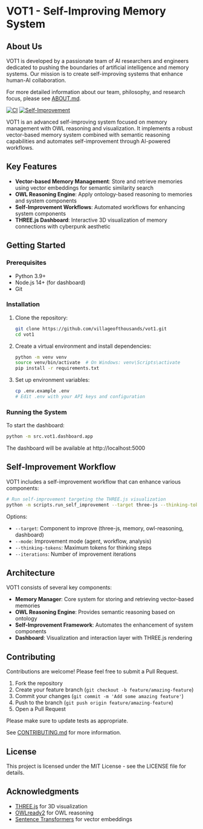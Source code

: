 # VOT1 - Self-Improving Memory System


## About Us

VOT1 is developed by a passionate team of AI researchers and engineers dedicated to pushing the boundaries of artificial intelligence and memory systems. Our mission is to create self-improving systems that enhance human-AI collaboration.

For more detailed information about our team, philosophy, and research focus, please see [ABOUT.md](ABOUT.md).


[![CI](https://github.com/villageofthousands/vot1/actions/workflows/ci.yml/badge.svg)](https://github.com/villageofthousands/vot1/actions/workflows/ci.yml)
[![Self-Improvement](https://github.com/villageofthousands/vot1/actions/workflows/self-improvement.yml/badge.svg)](https://github.com/villageofthousands/vot1/actions/workflows/self-improvement.yml)

VOT1 is an advanced self-improving system focused on memory management with OWL reasoning and visualization. It implements a robust vector-based memory system combined with semantic reasoning capabilities and automates self-improvement through AI-powered workflows.

## Key Features

- **Vector-based Memory Management**: Store and retrieve memories using vector embeddings for semantic similarity search
- **OWL Reasoning Engine**: Apply ontology-based reasoning to memories and system components
- **Self-Improvement Workflows**: Automated workflows for enhancing system components
- **THREE.js Dashboard**: Interactive 3D visualization of memory connections with cyberpunk aesthetic

## Getting Started

### Prerequisites

- Python 3.9+ 
- Node.js 14+ (for dashboard)
- Git

### Installation

1. Clone the repository:
   ```bash
   git clone https://github.com/villageofthousands/vot1.git
   cd vot1
   ```

2. Create a virtual environment and install dependencies:
   ```bash
   python -m venv venv
   source venv/bin/activate  # On Windows: venv\Scripts\activate
   pip install -r requirements.txt
   ```

3. Set up environment variables:
   ```bash
   cp .env.example .env
   # Edit .env with your API keys and configuration
   ```

### Running the System

To start the dashboard:
```bash
python -m src.vot1.dashboard.app
```

The dashboard will be available at http://localhost:5000

## Self-Improvement Workflow

VOT1 includes a self-improvement workflow that can enhance various components:

```bash
# Run self-improvement targeting the THREE.js visualization
python -m scripts.run_self_improvement --target three-js --thinking-tokens 8192 --mode agent --iterations 1
```

Options:
- `--target`: Component to improve (three-js, memory, owl-reasoning, dashboard)
- `--mode`: Improvement mode (agent, workflow, analysis)
- `--thinking-tokens`: Maximum tokens for thinking steps
- `--iterations`: Number of improvement iterations

## Architecture

VOT1 consists of several key components:

- **Memory Manager**: Core system for storing and retrieving vector-based memories
- **OWL Reasoning Engine**: Provides semantic reasoning based on ontology
- **Self-Improvement Framework**: Automates the enhancement of system components
- **Dashboard**: Visualization and interaction layer with THREE.js rendering

## Contributing

Contributions are welcome! Please feel free to submit a Pull Request.

1. Fork the repository
2. Create your feature branch (`git checkout -b feature/amazing-feature`)
3. Commit your changes (`git commit -m 'Add some amazing feature'`)
4. Push to the branch (`git push origin feature/amazing-feature`)
5. Open a Pull Request

Please make sure to update tests as appropriate.

See [CONTRIBUTING.md](CONTRIBUTING.md) for more information.

## License

This project is licensed under the MIT License - see the LICENSE file for details.

## Acknowledgments

- [THREE.js](https://threejs.org/) for 3D visualization
- [OWLready2](https://owlready2.readthedocs.io/) for OWL reasoning
- [Sentence Transformers](https://www.sbert.net/) for vector embeddings 